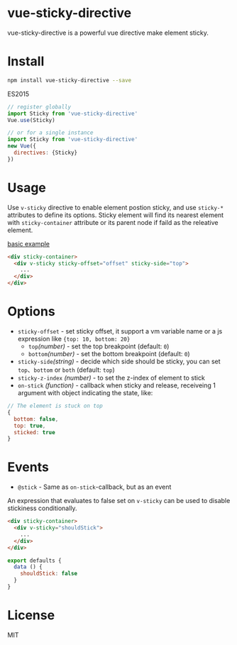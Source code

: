 # vue-sticky-directive

vue-sticky-directive is a powerful vue directive make element sticky.

# Install

```Bash
npm install vue-sticky-directive --save
```

ES2015
```JavaScript
// register globally
import Sticky from 'vue-sticky-directive'
Vue.use(Sticky)

// or for a single instance
import Sticky from 'vue-sticky-directive'
new Vue({
  directives: {Sticky}
})
```

# Usage

Use `v-sticky` directive to enable element postion sticky, and use `sticky-*` attributes to define its options. Sticky element will find its nearest element with `sticky-container` attribute or its parent node if faild as the releative element.

[basic example](https://mehwww.github.io/vue-sticky-directive/examples/basic/)

```HTML
<div sticky-container>
  <div v-sticky sticky-offset="offset" sticky-side="top">
    ...
  </div>
</div>
```

# Options
* `sticky-offset` - set sticky offset, it support a vm variable name or a js expression like `{top: 10, bottom: 20}`
  * `top`_(number)_ - set the top breakpoint (default: `0`)
  * `bottom`_(number)_ - set the bottom breakpoint (default: `0`)
* `sticky-side`_(string)_ - decide which side should be sticky, you can set `top`、`bottom` or `both` (default: `top`)
* `sticky-z-index` _(number)_ - to set the z-index of element to stick
* `on-stick` _(function)_ - callback when sticky and release, receiveing 1 argument with object indicating the state, like:

```javascript
// The element is stuck on top
{
  bottom: false,
  top: true,
  sticked: true
}
```

# Events
* `@stick` - Same as `on-stick`-callback, but as an event

An expression that evaluates to false set on `v-sticky` can be used to disable stickiness conditionally.

```HTML
<div sticky-container>
  <div v-sticky="shouldStick">
    ...
  </div>
</div>
```
```JavaScript
export defaults {
  data () {
    shouldStick: false
  }
}
```

# License

MIT


